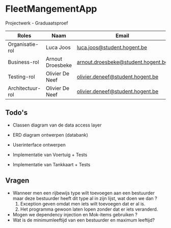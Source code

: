 # FleetMangementApp
Projectwerk - Graduaatsproef

| Roles            | Naam            | Email                              |
| ---------------- | --------------- | ---------------------------------- |
| Organisatie-rol  | Luca Joos       | luca.joos@student.hogent.be        |
| Business-rol     | Arnout Droesbeke| arnout.droesbeke@student.hogent.be |
| Testing-rol      | Olivier De Neef | olivier.deneef@student.hogent.be   |
| Architectuur-rol | Olivier De Neef | olivier.deneef@student.hogent.be   |



## Todo's 

- Classen diagram van de data access layer

- ERD diagram ontwerpen (databank)
- Userinterface ontwerpen
- Implementatie van Voertuig + Tests
- Implementatie van Tankkaart + Tests


## Vragen

- Wanneer men een rijbewijs type wilt toevoegen aan een bestuurder maar deze bestuurder heeft dit type al in zijn lijst, wat doen we dan ? 
  1. Exception geven omdat men iets wilt toevoegen dat er al is.
  2. Het programma gewoon laten lopen zonder dat er iets veranderd.
- Mogen we dependency injection en  Mok-items gebruiken ?
- Wat is de minimumleeftijd van een bestuurder en maximum leeftijd?
